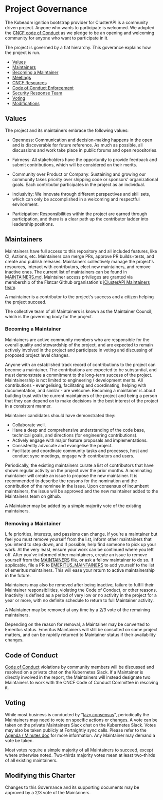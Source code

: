 # Project Governance


The Kubeadm ignition bootstrap provider for ClusterAPI is a community driven project.
Anyone who wants to participate is welcomed.
We adopted the [CNCF code of Conduct](./CODE_OF_CONDUCT.md) as we pledge to be an opening and welcoming community for anyone who want to participate in it.

The project is governed by a flat hierarchy.
This goverance explains how the project is run.

- [Values](#values)
- [Maintainers](#maintainers)
- [Becoming a Maintainer](#becoming-a-maintainer)
- [Meetings](#meetings)
- [CNCF Resources](#cncf-resources)
- [Code of Conduct Enforcement](#code-of-conduct)
- [Security Response Team](#security-response-team)
- [Voting](#voting)
- [Modifications](#modifying-this-charter)

## Values

The project and its maintainers embrace the following values:

* Openness: Communication and decision-making happens in the open and is discoverable for future
  reference. As much as possible, all discussions and work take place in public
  forums and open repositories.

* Fairness: All stakeholders have the opportunity to provide feedback and submit
  contributions, which will be considered on their merits.

* Community over Product or Company: Sustaining and growing our community takes
  priority over shipping code or sponsors' organizational goals.  Each
  contributor participates in the project as an individual.

* Inclusivity: We innovate through different perspectives and skill sets, which
  can only be accomplished in a welcoming and respectful environment.

* Participation: Responsibilities within the project are earned through
  participation, and there is a clear path up the contributor ladder into leadership
  positions.

## Maintainers

Maintainers have full access to this repository and all included features, like CI, Actions, etc.
Maintainers can merge PRs, approve PR builds+tests, and create and publish releases.
Maintainers collectively manage the project's resources, interact with contributors, elect new maintainers, and remove inactive ones.
The current list of maintainers can be found in [MAINTAINERS.md](./MAINTAINERS.md).
Maintainer access privileges are granted via membership of the Flatcar Github organisation's [iClusterAPI Maintainers team](https://github.com/orgs/flatcar/teams/clusterapi-maintainers).

A maintainer is a contributor to the project's success and a citizen helping
the project succeed.

The collective team of all Maintainers is known as the Maintainer Council, which
is the governing body for the project.

### Becoming a Maintainer

Maintainers are active community members who are responsible for the overall quality and stewardship of the project, and are expected to remain actively involved in the project and participate in voting and discussing of proposed project level changes.

Anyone with an established track record of contributions to the project can become a maintainer.
The contributions are expected to be substantial, and must demonstrate a commitment to the long-term success of the project.
Maintainership is not limited to engineering / development merits.
All contributions - evangelising, facilitating and coordinating, helping with documentation, and similar - are welcome.
Becoming a maintainer is about building trust with the current maintainers of the project and being a person that they can depend on to make decisions in the best interest of the project in a consistent manner.

Maintainer candidates should have demonstrated they:
- Collaborate well.
- Have a deep and comprehensive understanding of the code base, technical goals, and directions (for engineering contributions).
- Actively engage with major feature proposals and implementations.
- Consistently advocate and evangelise the project.
- Facilitate and coordinate community tasks and processes, host and conduct sync meetings, engage with contributors and users.

Periodically, the existing maintainers curate a list of contributors that have shown regular activity on the project over the prior months.
A nominating maintainer will create an issue to propose the new maintainer.
It is recommended to describe the reasons for the nomination and the contribution of the nominee in the issue.
Upon consensus of incumbent maintainers, the issue will be approved and the new maintainer added to the Maintainers team on github.

A Maintainer may be added by a simple majority vote of the existing maintainers.

### Removing a Maintainer

Life priorities, interests, and passions can change.
If you're a maintainer but feel you must remove yourself from the list, inform other maintainers that you intend to step down, and if possible, help find someone to pick up your work. 
At the very least, ensure your work can be continued where you left off.
After you've informed other maintainers, create an issue to remove yourself from the [MAINTAINERS](MAINTAINERS.md) file, or ask a fellow maintainer to do so.
If applicable, file a PR to [EMERITUS_MAINTAINERS](EMERITUS_MAINTAINERS.md) to add yourself to the list of emeritus maintainers.
This will ease your return to active maintainership in the future.

Maintainers may also be removed after being inactive, failure to fulfill their 
Maintainer responsibilities, violating the Code of Conduct, or other reasons.
Inactivity is defined as a period of very low or no activity in the project 
for a year or more, with no definite schedule to return to full Maintainer 
activity.

A Maintainer may be removed at any time by a 2/3 vote of the remaining maintainers.

Depending on the reason for removal, a Maintainer may be converted to Emeritus status.
Emeritus Maintainers will still be consulted on some project matters, and can be rapidly returned to Maintainer status if their availability changes.

## Code of Conduct

[Code of Conduct](./code-of-conduct.md) violations by community members will be discussed and resolved on a private chat on the Kubernetes Slack.
If a Maintainer is directly involved in the report, the Maintainers will instead designate two Maintainers to work
with the CNCF Code of Conduct Committee in resolving it.

## Voting

While most business is conducted by "[lazy consensus](https://community.apache.org/committers/lazyConsensus.html)", 
periodically the Maintainers may need to vote on specific actions or changes.
A vote can be taken on the private Maintainers Slack chat on the Kubernetes Slack.
Votes may also be taken publicly at Fortnightly sync calls.
Please refer to the [Agenda / Minutes doc](https://docs.google.com/document/d/12v6NFr7xal9RH3GEB_1IR6HENq2GMuzALS3l5elvrMg/) for more information.
Any Maintainer may demand a vote be taken.

Most votes require a simple majority of all Maintainers to succeed, except where otherwise noted.
Two-thirds majority votes mean at least two-thirds of all existing maintainers.

## Modifying this Charter

Changes to this Governance and its supporting documents may be approved by 
a 2/3 vote of the Maintainers.
